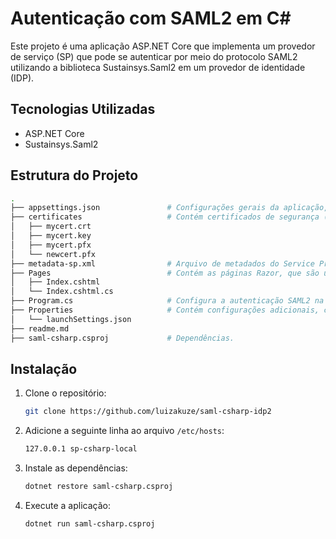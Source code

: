 # Autenticação com SAML2 em C#
 
Este projeto é uma aplicação ASP.NET Core que implementa um provedor de serviço (SP) que pode se autenticar por meio do protocolo SAML2 utilizando a biblioteca Sustainsys.Saml2 em um provedor de identidade (IDP).
 
## Tecnologias Utilizadas 
- ASP.NET Core
- Sustainsys.Saml2 
 
## Estrutura do Projeto

```bash
.
├── appsettings.json               # Configurações gerais da aplicação, como parâmetros de inicialização e configuração de serviços.
├── certificates                   # Contém certificados de segurança (como .crt, .pfx e .key) para testes.
│   ├── mycert.crt                  
│   ├── mycert.key                 
│   ├── mycert.pfx                  
│   └── newcert.pfx                 
├── metadata-sp.xml                # Arquivo de metadados do Service Provider (SP)
├── Pages                          # Contém as páginas Razor, que são usadas para gerar conteúdo HTML dinâmico.
│   ├── Index.cshtml               
│   └── Index.cshtml.cs            
├── Program.cs                     # Configura a autenticação SAML2 na aplicação ASP.NET Core
├── Properties                     # Contém configurações adicionais, como informações sobre o ambiente de execução.
│   └── launchSettings.json        
├── readme.md                       
├── saml-csharp.csproj             # Dependências. 
```

## Instalação
1. Clone o repositório:

   ```sh
   git clone https://github.com/luizakuze/saml-csharp-idp2
   ```
2. Adicione a seguinte linha ao arquivo  `/etc/hosts`:

   ```sh
   127.0.0.1 sp-csharp-local
   ```
3. Instale as dependências:

   ```sh
   dotnet restore saml-csharp.csproj
   ```
4. Execute a aplicação:

   ```sh
   dotnet run saml-csharp.csproj
   ``` 
 